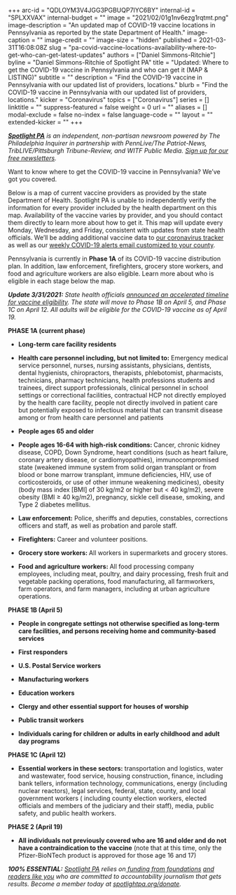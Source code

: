 +++
arc-id = "QDLOYM3V4JGG3PGBUQP7IYC6BY"
internal-id = "SPLXXVAX"
internal-budget = ""
image = "2021/02/01g1nv6ezg1rqtmt.png"
image-description = "An updated map of COVID-19 vaccine locations in Pennsylvania as reported by the state Department of Health."
image-caption = ""
image-credit = ""
image-size = "hidden"
published = 2021-03-31T16:08:08Z
slug = "pa-covid-vaccine-locations-availability-where-to-get-who-can-get-latest-updates"
authors = ["Daniel Simmons-Ritchie"]
byline = "Daniel Simmons-Ritchie of Spotlight PA"
title = "Updated: Where to get the COVID-19 vaccine in Pennsylvania and who can get it (MAP & LISTING)"
subtitle = ""
description = "Find the COVID-19 vaccine in Pennsylvania with our updated list of providers, locations."
blurb = "Find the COVID-19 vaccine in Pennsylvania with our updated list of providers, locations."
kicker = "Coronavirus"
topics = ["Coronavirus"]
series = []
linktitle = ""
suppress-featured = false
weight = 0
url = ""
aliases = []
modal-exclude = false
no-index = false
language-code = ""
layout = ""
extended-kicker = ""
+++

<a href="https://www.spotlightpa.org/"><i><b>Spotlight PA</b></i></a><i> is an independent, non-partisan newsroom powered by The Philadelphia Inquirer in partnership with PennLive/The Patriot-News, TribLIVE/Pittsburgh Tribune-Review, and WITF Public Media. </i><a href="https://www.spotlightpa.org/newsletters"><i>Sign up for our free newsletters</i></a><i>.</i>

Want to know where to get the COVID-19 vaccine in Pennsylvania? We’ve got you covered.

Below is a map of current vaccine providers as provided by the state Department of Health. Spotlight PA is unable to independently verify the information for every provider included by the health department on this map. Availability of the vaccine varies by provider, and you should contact them directly to learn more about how to get it. This map will update every Monday, Wednesday, and Friday, consistent with updates from state health officials. We’ll be adding additional vaccine data to <a href="https://www.spotlightpa.org/news/2020/03/pa-coronavirus-updates-cases-map-live-tracker/" target=_blank>our coronavirus tracker</a> as well as our <a href="https://www.spotlightpa.org/newsletters/" target=_blank>weekly COVID-19 alerts email customized to your county</a>.

Pennsylvania is currently in <b>Phase 1A</b> of its COVID-19 vaccine distribution plan. In addition, law enforcement, firefighters, grocery store workers, and food and agriculture workers are also eligible. Learn more about who is eligible in each stage below the map.

<i><b>Update 3/31/2021:</b></i><i> State health officials <a href="https://www.spotlightpa.org/news/2021/03/pa-coronavirus-covid-vaccine-all-adults-eligible-april-19/">announced an accelerated timeline for vaccine eligibility</a>. The state will move to Phase 1B on April 5, and Phase 1C on April 12. All adults will be eligible for the COVID-19 vaccine as of April 19. </i>

<script src="https://www.spotlightpa.org/embed.js" async></script><div data-spl-embed-version="1" data-spl-src="https://www.spotlightpa.org/embeds/donate/"></div>

<div id="vis-map-pa-vax-providers--container"></div>
<script src="https://pym.nprapps.org/pym.v1.min.js"></script>
<script>new pym.Parent("vis-map-pa-vax-providers--container", "https://interactives.data.spotlightpa.org/2020/vis-map-pa-vax-providers/", {});</script>

<b>PHASE 1A (current phase)</b>

- <b>Long-term care facility residents</b>

- <b>Health care personnel including, but not limited to:</b> Emergency medical service personnel, nurses, nursing assistants, physicians, dentists, dental hygienists, chiropractors, therapists, phlebotomist, pharmacists, technicians, pharmacy technicians, health professions students and trainees, direct support professionals, clinical personnel in school settings or correctional facilities, contractual HCP not directly employed by the health care facility, people not directly involved in patient care but potentially exposed to infectious material that can transmit disease among or from health care personnel and patients

- <b>People ages 65 and older</b>

- <b>People ages 16-64 with high-risk conditions: </b>Cancer, chronic kidney disease, COPD, Down Syndrome, heart conditions (such as heart failure, coronary artery disease, or cardiomyopathies), immunocompromised state (weakened immune system from solid organ transplant or from blood or bone marrow transplant, immune deficiencies, HIV, use of corticosteroids, or use of other immune weakening medicines), obesity (body mass index [BMI] of 30 kg/m2 or higher but &lt; 40 kg/m2), severe obesity (BMI ≥ 40 kg/m2), pregnancy, sickle cell disease, smoking, and Type 2 diabetes mellitus.

- <b>Law enforcement:</b> Police, sheriffs and deputies, constables, corrections officers and staff, as well as probation and parole staff.

- <b>Firefighters:</b> Career and volunteer positions.

- <b>Grocery store workers: </b>All workers in supermarkets and grocery stores.

- <b>Food and agriculture workers: </b>All food processing company employees, including meat, poultry, and dairy processing, fresh fruit and vegetable packing operations, food manufacturing, all farmworkers, farm operators, and farm managers, including at urban agriculture operations.

<b>PHASE 1B (April 5)</b>

- <b>People in congregate settings not otherwise specified as long-term care facilities, and persons receiving home and community-based services</b>

- <b>First responders</b>

- <b>U.S. Postal Service workers</b>

- <b>Manufacturing workers</b>

- <b>Education workers</b>

- <b>Clergy and other essential support for houses of worship</b>

- <b>Public transit workers</b>

- <b>Individuals caring for children or adults in early childhood and adult day programs</b>

<b>PHASE 1C (April 12)</b>

- <b>Essential workers in these sectors:</b> transportation and logistics, water and wastewater, food service, housing construction, finance, including bank tellers, information technology, communications, energy (including nuclear reactors), legal services, federal, state, county, and local government workers ( including county election workers, elected officials and members of the judiciary and their staff), media, public safety, and public health workers.

<b>PHASE 2 (April 19)</b>

- <b>All individuals not previously covered who are 16 and older and do not have a contraindication to the vaccine</b> (note that at this time, only the Pfizer-BioNTech product is approved for those age 16 and 17)

<i><b>100% ESSENTIAL:</b></i><i> </i><a href="https://www.spotlightpa.org/"><i>Spotlight PA</i></a><i> relies on</i><a href="https://www.spotlightpa.org/support"><i> funding from foundations</i></a><i> </i><a href="https://www.spotlightpa.org/support"><i>and readers like you</i></a><i> who are committed to accountability journalism that gets results. Become a member today at </i><a href="http://checkout.fundjournalism.org/memberform?org_id=spotlightpa&campaign=701f4000000TVuIAAW"><i>spotlightpa.org/donate</i></a><i>.</i>
